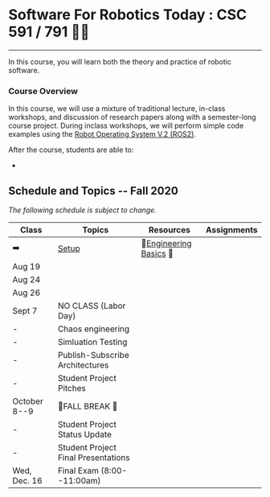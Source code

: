 # Software For Robotics Today : CSC 591 / 791  🤖🐺

---

In this course, you will learn both the theory and practice of robotic software. 

### Course Overview

In this course, we will use a mixture of traditional lecture, in-class workshops, and discussion of research papers along with a semester-long course project.  During inclass workshops, we will perform simple code examples using the [Robot Operating System V.2 (ROS2)](http://ros.org).

After the course, students are able to:

* 

## Schedule and Topics -- Fall 2020

*The following schedule is subject to change.*

| Class    | Topics                           |  Resources | Assignments       |
|----------|----------------------------------|------------| ----------------  |
|  ➡️       | [Setup](Boot.md)             | 🥾[Engineering Basics](https://github.com/chrisparnin/EngineeringBasics) 🥾
|  Aug 19  | 
|  Aug 24  | 
|  Aug 26  | 
|  Sept 7  | NO CLASS (Labor Day)
|  -  | Chaos engineering
|  -  | Simluation Testing
|  -  | Publish-Subscribe Architectures
|  -  | Student Project Pitches
| October 8--9| 🍁FALL BREAK 🍁
|  -  | Student Project Status Update
|  -  | Student Project Final Presentations
| Wed, Dec. 16    | Final Exam (8:00--11:00am)|          |                   |


